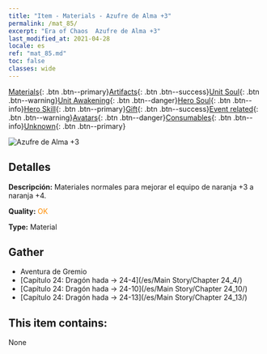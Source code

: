 ```yaml
---
title: "Item - Materials - Azufre de Alma +3"
permalink: /mat_85/
excerpt: "Era of Chaos  Azufre de Alma +3"
last_modified_at: 2021-04-28
locale: es
ref: "mat_85.md"
toc: false
classes: wide
---
```

 [Materials](/ItemsES/){: .btn .btn--primary}[Artifacts](/ItemsES/Artifacts/){: .btn .btn--success}[Unit Soul](/ItemsES/UnitSoul/){: .btn .btn--warning}[Unit Awakening](/ItemsES/UnitAwakening/){: .btn .btn--danger}[Hero Soul](/ItemsES/HeroSoul/){: .btn .btn--info}[Hero Skill](/ItemsES/HeroSkill/){: .btn .btn--primary}[Gift](/ItemsES/Gift/){: .btn .btn--success}[Event related](/ItemsES/Events/){: .btn .btn--warning}[Avatars](/ItemsES/Avatars/){: .btn .btn--danger}[Consumables](/ItemsES/Consumables/){: .btn .btn--info}[Unknown](/ItemsES/Unknown/){: .btn .btn--primary}

 ![Azufre de Alma +3](/images/t/i_cailiao_liuhuang3.png)

## Detalles
 **Descripción:** Materiales normales para mejorar el equipo de naranja +3 a naranja +4.

 **Quality:** <span style="color: #FF8C00">OK</span>

 **Type:** Material

## Gather

*    Aventura de Gremio 
*    [Capítulo 24: Dragón hada -> 24-4](/es/Main Story/Chapter 24_4/) 
*    [Capítulo 24: Dragón hada -> 24-10](/es/Main Story/Chapter 24_10/) 
*    [Capítulo 24: Dragón hada -> 24-13](/es/Main Story/Chapter 24_13/) 

## This item contains:

  None

